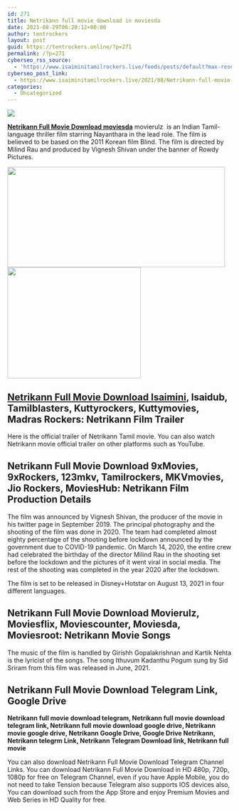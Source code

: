 ```yaml
---
id: 271
title: Netrikann full movie download in moviesda
date: 2021-08-29T06:20:12+00:00
author: tentrockers
layout: post
guid: https://tentrockers.online/?p=271
permalink: /?p=271
cyberseo_rss_source:
  - 'https://www.isaiminitamilrockers.live/feeds/posts/default?max-results=150&start-index=1'
cyberseo_post_link:
  - https://www.isaiminitamilrockers.live/2021/08/Netrikann-full-movie-download-in-moviesda.html
categories:
  - Uncategorized
---
```

<div class="media_block">
  <img src="https://1.bp.blogspot.com/-5fa22eAnbww/YRUh_fXYLHI/AAAAAAAABHo/arZqHysXeKQKUEAyO9cKQ841JOPlgkvYACLcBGAsYHQ/s72-w489-h226-c/netrikann%2B%25281%2529.jpg" class="media_thumbnail" />
</div>

<meta content="Netrikann Full Movie Download moviesda movierulz&nbsp; is an Indian Tamil-language thriller film starring Nayanthara in the lead role. The film ..." name="twitter:description" />

  


<center>
</center>

**[Netrikann Full Movie Download moviesda](https://www.tamilrockerz.online/netrikann-full-movie-download-in-moviesda/)** movierulz&nbsp; is an Indian Tamil-language thriller film starring Nayanthara in the lead role. The film is believed to be based on the 2011 Korean film Blind. The film is directed by Milind Rau and produced by Vignesh Shivan under the banner of Rowdy Pictures.

<div class="separator">
  <a href="https://1.bp.blogspot.com/-5fa22eAnbww/YRUh_fXYLHI/AAAAAAAABHo/arZqHysXeKQKUEAyO9cKQ841JOPlgkvYACLcBGAsYHQ/s760/netrikann%2B%25281%2529.jpg"><img loading="lazy" border="0" data-original-height="443" data-original-width="760" height="226" src="https://1.bp.blogspot.com/-5fa22eAnbww/YRUh_fXYLHI/AAAAAAAABHo/arZqHysXeKQKUEAyO9cKQ841JOPlgkvYACLcBGAsYHQ/w489-h226/netrikann%2B%25281%2529.jpg" width="489" /></a>
</div>



<div class="separator">
  <a href="https://www.tamilrockerz.online/netrikann-full-movie-download-in-moviesda/"><img loading="lazy" border="0" data-original-height="250" data-original-width="300" height="250" src="https://1.bp.blogspot.com/-nfbzYVobUik/YMlpOerzdgI/AAAAAAAAA3Y/aAupsOUs_WMY6Lv7R1OtZhI6OqaRh-YAwCPcBGAYYCw/s0/e854879156f0849f3d27a89db88ed039.png" width="300" /></a>
</div>

## [Netrikann Full Movie Download Isaimini](https://techsambavangal.in/netrikann-tamil-movie-online-2021/), Isaidub, Tamilblasters, Kuttyrockers, Kuttymovies, Madras Rockers: Netrikann Film Trailer

Here is the official trailer of Netrikann Tamil movie. You can also watch Netrikann movie official trailer on other platforms such as YouTube.

## Netrikann Full Movie Download 9xMovies, 9xRockers, 123mkv, Tamilrockers, MKVmovies, Jio Rockers, MoviesHub: Netrikann Film Production Details

The film was announced by Vignesh Shivan, the producer of the movie in his twitter page in September 2019. The principal photography and the shooting of the film was done in 2020. The team had completed almost eighty percentage of the shooting before lockdown announced by the government due to COVID-19 pandemic. On March 14, 2020, the entire crew had celebrated the birthday of the director Milind Rau in the shooting set before the lockdown and the pictures of it went viral in social media. The rest of the shooting was completed in the year 2020 after the lockdown.

The film is set to be released in Disney+Hotstar on August 13, 2021 in four different languages.

## Netrikann Full Movie Download Movierulz, Moviesflix, Moviescounter, Moviesda, Moviesroot: Netrikann Movie Songs

The music of the film is handled by Girishh Gopalakrishnan and Kartik Nehta is the lyricist of the songs. The song Ithuvum Kadanthu Pogum sung by Sid Sriram from this film was released in June, 2021.

## Netrikann Full Movie Download Telegram Link, Google Drive

**Netrikann**&nbsp;**full movie download telegram, Netrikann full movie download telegram link, Netrikann full movie download google drive, Netrikann movie google drive, Netrikann Google Drive, Google Drive Netrikann, Netrikann telegrm Link, Netrikann Telegram Download link, Netrikann full movie**

You can also download Netrikann Full Movie Download Telegram Channel Links. You can download Netrikann Full Movie Download in HD 480p, 720p, 1080p for free on Telegram Channel, even if you have Apple Mobile, you do not need to take Tension because Telegram also supports IOS devices also, You can download such from the App Store and enjoy Premium Movies and Web Series in HD Quality for free.

<center>
</center>